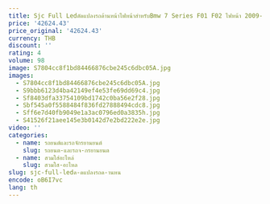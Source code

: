 ```yaml
---
title: Sjc Full Ledดัดแปลงรถด้านหน้าไฟหน้าสําหรับBmw 7 Series F01 F02 ไฟหน้า 2009-2015 730i 740i 750i 760iอุปกรณ์เสริมอัตโนมัติ
price: '42624.43'
price_original: '42624.43'
currency: THB
discount: ''
rating: 4
volume: 98
image: S7804cc8f1bd84466876cbe245c6dbc05A.jpg
images:
  - S7804cc8f1bd84466876cbe245c6dbc05A.jpg
  - S9bbb6123d4ba42149ef4e53fe69dd69c4.jpg
  - Sf8403dfa33754109bd1742c0ba56e2f28.jpg
  - Sbf545a0f5588484f836fd27888494cdc8.jpg
  - Sff6e7d40fb9049e1a3ac0796ed0a3835h.jpg
  - S41526f21aee145e3b0142d7e2bd222e2e.jpg
video: ''
categories:
  - name: รถยนต์และรถจักรยานยนต์
    slug: รถยนต-และรถจ-กรยานยนต
  - name: สวมใส่อะไหล่
    slug: สวมใส-อะไหล
slug: sjc-full-ledด-ดแปลงรถด-านหน
encode: oB6I7vc
lang: th
---
```

  